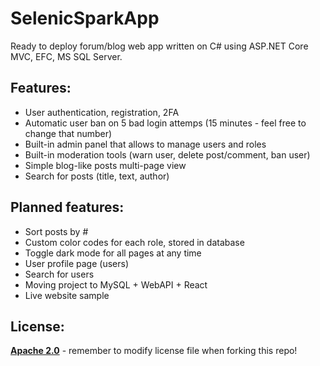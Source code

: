 # SelenicSparkApp
Ready to deploy forum/blog web app written on C# using ASP.NET Core MVC, EFC, MS SQL Server.

## Features:
- User authentication, registration, 2FA
- Automatic user ban on 5 bad login attemps (15 minutes - feel free to change that number)
- Built-in admin panel that allows to manage users and roles
- Built-in moderation tools (warn user, delete post/comment, ban user)
- Simple blog-like posts multi-page view
- Search for posts (title, text, author)

## Planned features:
- Sort posts by #
- Custom color codes for each role, stored in database
- Toggle dark mode for all pages at any time
- User profile page (users)
- Search for users
- Moving project to MySQL + WebAPI + React
- Live website sample

## License:
**[Apache 2.0](LICENSE)** - remember to modify license file when forking this repo!
